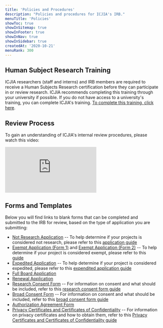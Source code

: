 ```yaml
---
title: 'Policies and Procedures'
description: "Policies and procedures for ICJIA's IRB."
menuTitle: 'Policies'
showToc: true
showInSitemap: true
showInFooter: true
showInNav: true
showInSidebar: true
createdAt: '2020-10-21'
menuRank: 300
---
```


## Human Subject Research Training

ICJIA researchers (staff and interns) and IRB members are required to receive a Human Subjects Research certification before they can participate in or review research. ICJIA recommends completing this training through your university if possible. If you do not have access to a university's training, you can complete ICJIA's training. [To complete this training, click here](HSRTrainingCourse.pdf).

## Review Process

To gain an understanding of ICJIA's internal review procedures, please watch this video:

<div class="text-center mt-5 mb-5 embed" >
   <div class="videoWrapper" style="width: 100%; ">
           <iframe title="Review Process video on YouTube" src="https://www.youtube.com/embed/fDon2ksEpp8" allow="accelerometer; autoplay; encrypted-media; gyroscope; picture-in-picture" allowfullscreen style="border: 0px !important">
           </iframe>
   </div>
</div>

## Forms and Templates

Below you will find links to blank forms that can be completed and submitted to the IRB for review, based on the type of application you are submitting:

- [Not Research Application](NotResearchTemplate.pdf)
  -- To help determine if your projects is considered not research, please refer to this [application guide](NotResearchGuide.pdf)
- [Exempt Application (Form 1)](InitialApplicationTemplate.pdf) and [Exempt Application (Form 2)](ExemptTemplate.pdf)
  -- To help determine if your project is considered exempt, please refer to this [guide](HSRDecisionCharts.pdf)
- [Expedited Application](InitialApplicationTemplate.pdf)
  -- To help determine if your project is considered expedited, please refer to this [expendited application guide](ExpeditedReviewCategories.pdf)
- [Full Board Application](InitialApplicationTemplate.pdf)
- [Renewal Application](RenewalTemplate.pdf)
- [Research Consent Form](ConsentTemplate.doc)
  -- For information on consent and what should be included, refer to this [research consent form guide](ConsentGuidance.pdf)
- [Broad Consent Form](BroadConsentTemplate.doc)
  -- For information on consent and what should be included, refer to this [broad consent form guide](ConsentGuidance.pdf)
- [Authorization Agreement Form](AuthorizationAgreementTemplate.docx)
- [Privacy Certificates and Certificates of Confidentiality](PrivacyCertificateTemplate.doc)
  -- For information on privacy certificates and how to obtain them, refer to this [Privacy Certificates and Certificates of Confidentiality guide](PrivacyCertificateSteps.pdf)
